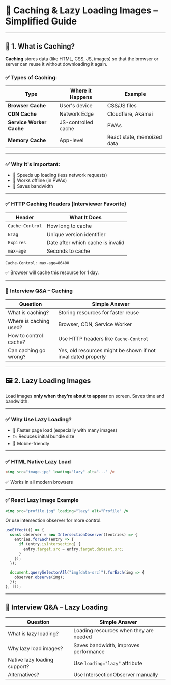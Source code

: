 
# 🚀 Caching & Lazy Loading Images – Simplified Guide

---

## 🧠 1. What is Caching?

**Caching** stores data (like HTML, CSS, JS, images) so that the browser or server can reuse it without downloading it again.

### ✅ Types of Caching:

| Type | Where it Happens | Example |
|------|------------------|---------|
| **Browser Cache** | User's device | CSS/JS files |
| **CDN Cache** | Network Edge | Cloudflare, Akamai |
| **Service Worker Cache** | JS-controlled cache | PWAs |
| **Memory Cache** | App-level | React state, memoized data |

---

### ✅ Why It's Important:

- 🚀 Speeds up loading (less network requests)
- 📶 Works offline (in PWAs)
- 🤑 Saves bandwidth

---

### ✅ HTTP Caching Headers (Interviewer Favorite)

| Header | What It Does |
|--------|--------------|
| `Cache-Control` | How long to cache |
| `ETag` | Unique version identifier |
| `Expires` | Date after which cache is invalid |
| `max-age` | Seconds to cache |

```http
Cache-Control: max-age=86400
```

✅ Browser will cache this resource for 1 day.

---

### 🧪 Interview Q&A – Caching

| Question | Simple Answer |
|---------|----------------|
| What is caching? | Storing resources for faster reuse |
| Where is caching used? | Browser, CDN, Service Worker |
| How to control cache? | Use HTTP headers like `Cache-Control` |
| Can caching go wrong? | Yes, old resources might be shown if not invalidated properly |

---

## 🖼️ 2. Lazy Loading Images

Load images **only when they’re about to appear** on screen. Saves time and bandwidth.

---

### ✅ Why Use Lazy Loading?

- 🚀 Faster page load (especially with many images)
- 📉 Reduces initial bundle size
- 📲 Mobile-friendly

---

### ✅ HTML Native Lazy Load

```html
<img src="image.jpg" loading="lazy" alt="..." />
```

✅ Works in all modern browsers

---

### ✅ React Lazy Image Example

```jsx
<img src="profile.jpg" loading="lazy" alt="Profile" />
```

Or use intersection observer for more control:

```jsx
useEffect(() => {
  const observer = new IntersectionObserver((entries) => {
    entries.forEach(entry => {
      if (entry.isIntersecting) {
        entry.target.src = entry.target.dataset.src;
      }
    });
  });

  document.querySelectorAll("img[data-src]").forEach(img => {
    observer.observe(img);
  });
}, []);
```

---

## 🧪 Interview Q&A – Lazy Loading

| Question | Simple Answer |
|---------|----------------|
| What is lazy loading? | Loading resources when they are needed |
| Why lazy load images? | Saves bandwidth, improves performance |
| Native lazy loading support? | Use `loading="lazy"` attribute |
| Alternatives? | Use IntersectionObserver manually |
